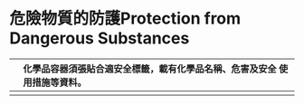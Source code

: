 # 危險物質的防護Protection from Dangerous Substances

|  | 化學品容器須張貼合適安全標籤，載有化學品名稱、危害及安全 使用措施等資料。 |
| :--- | :--- |
|  |  |

